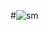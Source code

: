 #![sm](https://user-images.githubusercontent.com/84889279/181499970-407a606f-020e-44fc-a4f0-ebcc84cef530.png)
